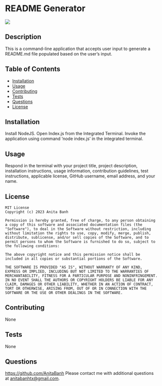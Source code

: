 # README Generator 
  ![](https://img.shields.io/badge/license-MIT-orange)
  ## Description
  This is a command-line application that accepts user input to generate a README.md file populated based on the user’s input. 

  ## Table of Contents 

  - [Installation](##installation)
  - [Usage](#usage)
  - [Contributing](#contributing)
  - [Tests](#tests)
  - [Questions](#questions)
  - [License](#license)

  ## Installation
  Install NodeJS. Open Index.js from the Integrated Terminal. Invoke the application using command ‘node index.js’ in the integrated terminal.        

  ## Usage
  Respond in the terminal with your project title, project description, installation instructions, usage information, contribution guidelines, test instructions, applicable license, GitHub username, email address, and your name. 
  
  ## License 
    MIT License
    Copyright (c) 2023 Anita Banh
    
    Permission is hereby granted, free of charge, to any person obtaining a copy of this software and associated documentation files (the "Software"), to deal in the Software without restriction, including without limitation the rights to use, copy, modify, merge, publish, distribute, sublicense, and/or sell copies of the Software, and to permit persons to whom the Software is furnished to do so, subject to the following conditions:
    
    The above copyright notice and this permission notice shall be included in all copies or substantial portions of the Software.
    
    THE SOFTWARE IS PROVIDED "AS IS", WITHOUT WARRANTY OF ANY KIND, EXPRESS OR IMPLIED, INCLUDING BUT NOT LIMITED TO THE WARRANTIES OF MERCHANTABILITY, FITNESS FOR A PARTICULAR PURPOSE AND NONINFRINGEMENT. IN NO EVENT SHALL THE AUTHORS OR COPYRIGHT HOLDERS BE LIABLE FOR ANY CLAIM, DAMAGES OR OTHER LIABILITY, WHETHER IN AN ACTION OF CONTRACT, TORT OR OTHERWISE, ARISING FROM, OUT OF OR IN CONNECTION WITH THE SOFTWARE OR THE USE OR OTHER DEALINGS IN THE SOFTWARE.
  ## Contributing
  None 

  ## Tests
  None

  ## Questions
  <https://github.com/AnitaBanh>
  Please contact me with additional questions at anitabanhtx@gmail.com.